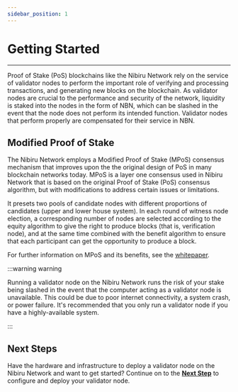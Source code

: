 ```yaml
---
sidebar_position: 1
---
```

# Getting Started
---

Proof of Stake (PoS) blockchains like the Nibiru Network rely on the service of validator nodes 
to perform the important role of verifying and processing transactions, and generating new blocks 
on the blockchain.  As validator nodes are crucial to the performance and security of the network, 
liquidity is staked into the nodes in the form of NBN, which can be slashed in the event that the 
node does not perform its intended function.  Validator nodes that perform properly are compensated 
for their service in NBN.

## Modified Proof of Stake
The Nibiru Network employs a Modified Proof of Stake (MPoS) consensus mechanism that improves upon 
the the original design of PoS in many blockchain networks today.  MPoS is a layer one consensus 
used in Nibiru Network that is based on the original Proof of Stake (PoS) consensus algorithm, 
but with modifications to address certain issues or limitations.

It presets two pools of candidate nodes with different proportions of candidates (upper and lower 
house system). In each round of witness node election, a corresponding number of nodes are selected 
according to the equity algorithm to give the right to produce blocks (that is, verification node), 
and at the same time combined with the benefit algorithm to ensure that each participant can get 
the opportunity to produce a block.

For further information on MPoS and its benefits, see the 
[whitepaper](https://nibirunet.io/wp-content/uploads/2023/04/Nibiru_Whitepaper_V2.1.pdf).

:::warning warning

Running a validator node on the Nibiru Network runs the risk of your stake being slashed in 
the event that the computer acting as a validator node is unavailable.  This could be due to 
poor internet connectivity, a system crash, or power failure.  It's recommended that you only 
run a validator node if you have a highly-available system.

:::

## Next Steps

Have the hardware and infrastructure to deploy a validator node on the Nibiru Network and want 
to get started?  Continue on to the [**Next Step**](validator-set-up.md) to configure and deploy 
your validator node.
